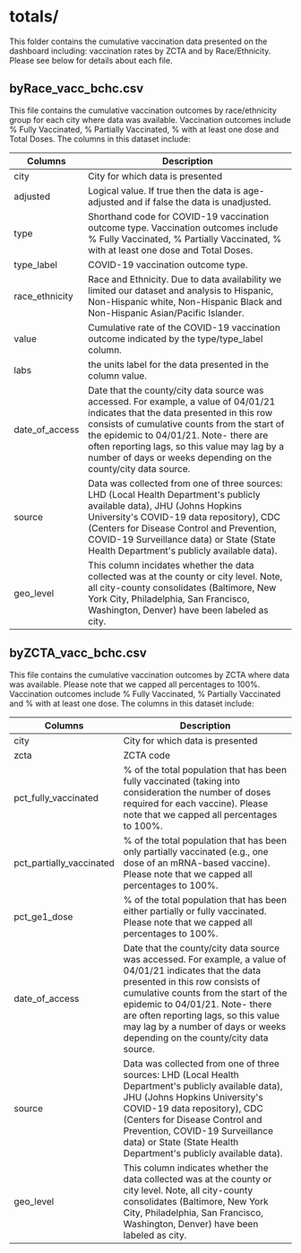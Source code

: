 # totals/

This folder contains the cumulative  vaccination data presented on the dashboard including: vaccination rates by ZCTA and by Race/Ethnicity. Please see below for details about each file.

## byRace_vacc_bchc.csv

This file contains the cumulative vaccination outcomes  by race/ethnicity group for each city where data was available. Vaccination outcomes include % Fully Vaccinated, % Partially Vaccinated, % with at least one dose and Total Doses. The columns in this dataset include:

| Columns       | Description                                                                                                                                                                                   |
| ------------- | --------------------------------------------------------------------------------------------------------------------------------------------------------------------------------------------- |
| city           | City for which data is presented                                                                                                                                                                                                                                                                                                                |
| adjusted       | Logical value. If true then the data is age-adjusted and if false the data is unadjusted.                                                                                                                                                                                                                                                       |
| type           | Shorthand code for COVID-19 vaccination outcome type. Vaccination outcomes include % Fully Vaccinated, % Partially Vaccinated, % with at least one dose and Total Doses.                                                                                                                                                                                                                                                                                                      |
| type_label     | COVID-19 vaccination outcome type.                                                                                                                                                                                                                                                                                                                          |
| race_ethnicity | Race and Ethnicity. Due to data availability we limited our dataset and analysis to Hispanic, Non-Hispanic white, Non-Hispanic Black and Non-Hispanic Asian/Pacific Islander.                                                                                                                                                                   |
| value          | Cumulative rate of the COVID-19 vaccination outcome indicated by the type/type_label column.                                                                                                                                                                                                                                                                |
| labs           | the units label for the data presented in the column value.                                                                                                                                                                                                                                                                                     |
| date_of_access | Date that the county/city data source was accessed. For example, a value of 04/01/21 indicates that the data presented in this row consists of cumulative counts from the start of the epidemic to 04/01/21. Note- there are often reporting lags, so this value may lag by a number of days or weeks depending on the county/city data source. |
| source         | Data was collected from one of three sources: LHD (Local Health Department's publicly available data), JHU (Johns Hopkins University's COVID-19 data repository), CDC (Centers for Disease Control and Prevention, COVID-19 Surveillance data) or State (State Health Department's publicly available data).                                                                                               |
| geo_level      | This column incidates whether the data collected was at the county or city level. Note, all city-county consolidates (Baltimore, New York City, Philadelphia, San Francisco, Washington, Denver) have been labeled as city.                                                                                                                     |     |

## byZCTA_vacc_bchc.csv

This file contains the cumulative vaccination outcomes by ZCTA where data was available.  Please note that we capped all percentages to 100%. Vaccination outcomes include % Fully Vaccinated, % Partially Vaccinated and % with at least one dose.  The columns in this dataset include: 

| Columns       | Description                                                                                                                                                                                   |
| ------------- | --------------------------------------------------------------------------------------------------------------------------------------------------------------------------------------------- |
| city            | City for which data is presented                                                                                                                                                                                                                                                                                                                |
| zcta            | ZCTA code                                                                                                                                                                                                                                                                                                                                       |
| pct_fully_vaccinated  | % of the total population that has been fully vaccinated (taking into consideration the number of doses required for each vaccine).  Please note that we capped all percentages to 100%.                                                                                                                                                                                                    |
| pct_partially_vaccinated  | % of the total population that has been only partially vaccinated (e.g., one dose of an mRNA-based vaccine). Please note that we capped all percentages to 100%.                                                                                                                                                                                                                  |
| pct_ge1_dose    | % of the total population that has been either partially or fully vaccinated. Please note that we capped all percentages to 100%.             |
| date_of_access  | Date that the county/city data source was accessed. For example, a value of 04/01/21 indicates that the data presented in this row consists of cumulative counts from the start of the epidemic to 04/01/21. Note- there are often reporting lags, so this value may lag by a number of days or weeks depending on the county/city data source. |
| source          | Data was collected from one of three sources: LHD (Local Health Department's publicly available data), JHU (Johns Hopkins University's COVID-19 data repository), CDC (Centers for Disease Control and Prevention, COVID-19 Surveillance data) or State (State Health Department's publicly available data).                                                                                               |
| geo_level       | This column indicates whether the data collected was at the county or city level. Note, all city-county consolidates (Baltimore, New York City, Philadelphia, San Francisco, Washington, Denver) have been labeled as city.                                                                                                                     |     |
